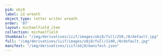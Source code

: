 ```yaml
---
pid: obj8
label: LG wreath
object_type: letter writer wreath
order: '07'
layout: michaelfield_item
collection: michaelfield
thumbnail: "/img/derivatives/iiif/images/obj8/full/250,/0/default.jpg"
full: "/img/derivatives/iiif/images/obj8/full/1140,/0/default.jpg"
manifest: "/img/derivatives/iiif/obj8/manifest.json"
---
```

